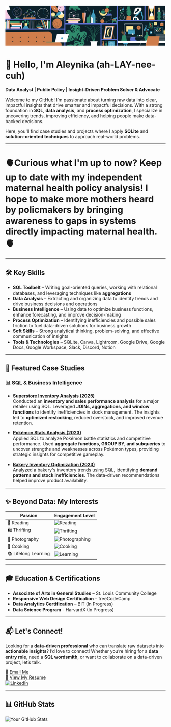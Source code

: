 ![Banner](./IMG_0502.jpeg)  

# 🌱 Hello, I'm Aleynika (ah-LAY-nee-cuh)  

**Data Analyst | Public Policy | Insight-Driven Problem Solver & Advocate**  

Welcome to my GitHub! I’m passionate about turning raw data into clear, impactful insights that drive smarter and impactful decisions. With a strong foundation in **SQL**, **data analysis**, and **process optimization**, I specialize in uncovering trends, improving efficiency, and helping people make data-backed decisions.  

Here, you'll find case studies and projects where I apply **SQLite** and **solution-oriented techniques** to approach real-world problems.

---

# 🫀Curious what I'm up to now? Keep up to date with my independent **maternal health policy analysis**! I hope to make more mothers heard by policmakers by bringing awareness to gaps in systems directly impacting maternal health.🫀

---

## 🛠️ Key Skills  

- **SQL Toolbelt** – Writing goal-oriented queries, working with relational databases, and leveraging techniques like **aggregations** 
- **Data Analysis** – Extracting and organizing data to identify trends and drive business decisions and operations
- **Business Intelligence** – Using data to optimize business functions, enhance forecasting, and improve decision-making  
- **Process Optimization** – Identifying inefficiencies and possible sales friction to fuel data-driven solutions for business growth  
- **Soft Skills** – Strong analytical thinking, problem-solving, and effective communication of insights  
- **Tools & Technologies** – SQLite, Canva, Lightroom, Google Drive, Google Docs, Google Workspace, Slack, Discord, Notion 

---

## 📌 Featured Case Studies  

### 📊 SQL & Business Intelligence  

- **[Superstore Inventory Analysis (2025)](https://github.com/aleynika/SQL/blob/main/Superstore-Inventory-Analysis)**  
  Conducted an **inventory and sales performance analysis** for a major retailer using SQL. Leveraged **JOINs, aggregations, and window functions** to identify inefficiencies in stock management. The insights led to **optimized restocking**, reduced overstock, and improved revenue retention.  

- **[Pokémon Stats Analysis (2023)](https://github.com/aleynika/SQL/blob/main/Pokemon_Stats_Analysis)**  
  Applied SQL to analyze Pokémon battle statistics and competitive performance. Used **aggregate functions, GROUP BY, and subqueries** to uncover strengths and weaknesses across Pokémon types, providing strategic insights for competitive gameplay.  

- **[Bakery Inventory Optimization (2023)](https://github.com/aleynika/SQL/blob/main/Bakery_Inventory_Analysis)**  
  Analyzed a bakery's inventory trends using SQL, identifying **demand patterns and stock inefficiencies**. The data-driven recommendations helped improve product availability.  

---

## ✨ Beyond Data: My Interests  

| Passion             | Engagement Level |  
|---------------------|----------------------------|  
| 📖 Reading         | ![Reading](https://progress-bar.xyz/15) |  
| 🛍️ Thrifting       | ![Thrifting](https://progress-bar.xyz/3)   |  
| 📸 Photography      | ![Photographing](https://progress-bar.xyz/27) |  
| 🍳 Cooking         | ![Cooking](https://progress-bar.xyz/11) |  
| 📚 Lifelong Learning | ![Learning](https://progress-bar.xyz/20) |  

---

## 🎓 Education & Certifications  

- **Associate of Arts in General Studies** – St. Louis Community College  
- **Responsive Web Design Certification** – freeCodeCamp  
- **Data Analytics Certification** – BIT (In Progress)
- **Data Science Program** - HarvardX (In Progress)  

---

## 📬 Let's Connect!  

Looking for a **data-driven professional** who can translate raw datasets into **actionable insights**? I’d love to connect! Whether you’re hiring for a **data entry role**, need a **SQL wordsmith**, or want to collaborate on a data-driven project, let’s talk.  

📧 [Email Me](mailto:aleyktaylor@gmail.com)  
📄 [View My Resume](https://earnbetter.com/app/share/resume/01JQ4MC6J22DX9X4K3CKQFXVZE/)  
[![LinkedIn](https://img.shields.io/badge/LinkedIn-Aleynika-blue?style=flat-square&logo=linkedin)](https://www.linkedin.com/in/aleynika)  

---

## 📊 GitHub Stats  

![Your GitHub Stats](https://github-readme-stats.vercel.app/api?username=aleynika&show_icons=true&theme=tokyonight)  
